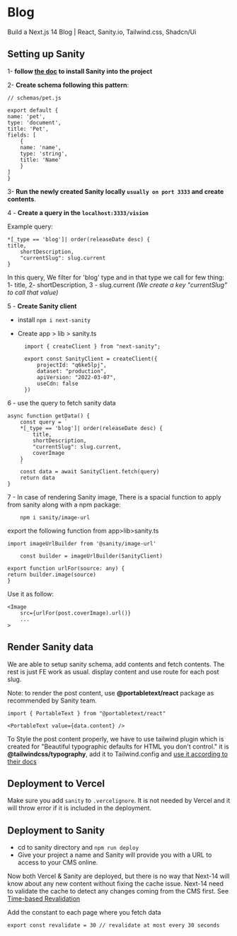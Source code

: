 # Blog

Build a Next.js 14 Blog | React, Sanity.io, Tailwind.css, Shadcn/Ui

## Setting up Sanity

1- **follow [the doc](https://www.sanity.io/docs/create-a-sanity-project) to install Sanity into the project**

2- **Create schema following this pattern**:

    // schemas/pet.js

    export default {
    name: 'pet',
    type: 'document',
    title: 'Pet',
    fields: [
        {
        name: 'name',
        type: 'string',
        title: 'Name'
        }
    ]
    }

3- **Run the newly created Sanity locally `usually on port 3333` and create contents**.

4 - **Create a query in the `localhost:3333/vision`**

Example query:

    *[_type == 'blog']| order(releaseDate desc) {
    title,
        shortDescription,
        "currentSlug": slug.current
    }

In this query, We filter for 'blog' type and in that type we call for few thing: 1- title, 2- shortDescription, 3 - slug.current *(We create a key "currentSlug" to call that value)*

5 - **Create Sanity client**

- install `npm i next-sanity`
- Create app > lib > sanity.ts

        import { createClient } from "next-sanity";

        export const SanityClient = createClient({
            projectId: "q6ke5lpj",
            dataset: "production",
            apiVersion: "2022-03-07",
            useCdn: false
        })

6 - use the query to fetch sanity data

    async function getData() {
        const query = `
        *[_type == 'blog']| order(releaseDate desc) {
            title,
            shortDescription,
            "currentSlug": slug.current,
            coverImage
        }
        `
        const data = await SanityClient.fetch(query)
        return data
    }

7 - In case of rendering Sanity image, There is a spacial function to apply from sanity along with a npm package:

        npm i sanity/image-url  

export the following function from app>lib>sanity.ts

    import imageUrlBuilder from '@sanity/image-url'

        const builder = imageUrlBuilder(SanityClient)

    export function urlFor(source: any) {
    return builder.image(source)
    }

Use it as follow:

    <Image 
        src={urlFor(post.coverImage).url()}
        ...
    >

## Render Sanity data

We are able to setup sanity schema, add contents and fetch contents.
The rest is just FE work as usual. display content and use route for each post slug.

Note: to render the post content, use **@portabletext/react** package as recommended by Sanity team.

    import { PortableText } from "@portabletext/react"

    <PortableText value={data.content} />

To Style the post content properly, we have to use tailwind plugin which is created for "Beautiful typographic defaults for HTML you don't control." it is
**@tailwindcss/typography**, add it to Tailwind.config and [use it according to their docs](https://tailwindcss.com/docs/typography-plugin)

## Deployment to Vercel

Make sure you add `sanity` to `.vercelignore`. It is not needed by Vercel and it will throw error if it is included in the deployment.

## Deployment to Sanity

- cd to sanity directory and `npm run deploy`
- Give your project a name and Sanity will provide you with a URL to access to your CMS online.

Now both Vercel & Sanity are deployed, but there is no way that Next-14 will know about any new content without fixing the cache issue.
Next-14 need to validate the cache to detect any changes coming from the CMS first. See [Time-based Revalidation](https://nextjs.org/docs/app/building-your-application/data-fetching/fetching-caching-and-revalidating#time-based-revalidation)

Add the constant to each page where you fetch data

    export const revalidate = 30 // revalidate at most every 30 seconds
